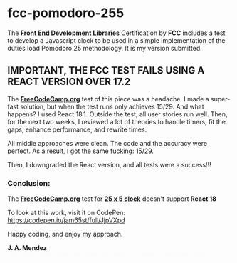 # fcc-pomodoro-255

The **[Front End Development Libraries](https://www.freecodecamp.org/learn/front-end-development-libraries/front-end-development-libraries-projects/build-a-25--5-clock)** Certification by **[FCC](https://freecodecamp.org)** includes a test to develop a Javascript clock to be used in a simple implementation of the duties load Pomodoro 25 methodology. It is my version submitted.


## IMPORTANT, THE FCC TEST FAILS USING A REACT VERSION OVER 17.2

The **[FreeCodeCamp.org](https://www.freecodecamp.org)** test of this piece was a headache. I made a super-fast solution, but when the test runs only achieves 15/29. 
And what happens? I used React 18.1. Outside the test, all user stories run well. Then, for the next two weeks, I reviewed a lot of theories to handle timers, fit the gaps, enhance performance, and rewrite times.

All middle approaches were clean. The code and the accuracy were perfect. 
As a result, I got the same fucking: 15/29.

Then, I downgraded the React version, and all tests were a success!!!

### Conclusion: 
The **[FreeCodeCamp.org](https://www.freecodecamp.org)** test for **[25 x 5 clock](https://codepen.io/freeCodeCamp/full/XpKrrW)** doesn't support **React 18**

To look at this work, visit it on CodePen:
https://codepen.io/jam65st/full/JjpVXpd

Happy coding, and enjoy my approach.

**J. A. Mendez**<br>
<small style="font-size: 75%; opacity: .5%;">Senior Front End Developer <span style="color:#fc0;">|</span>
Researcher <span style="color:#fc0;">|</span>
Data Analyst <span style="color:#fc0;">|</span>
Filmmaker <span style="color:#fc0;">|</span>
Photographer <span style="color:#fc0;">|</span>
Writer</small>
